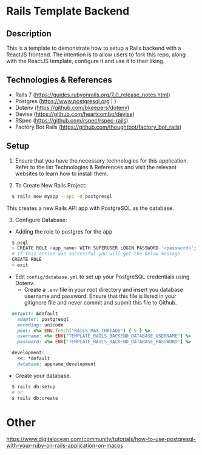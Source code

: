 # Rails Template Backend

## Description

This is a template to demonstrate how to setup a Rails backend with a ReactJS frontend. The intention is to allow users to fork this repo, along with the ReactJS template, configure it and use it to their liking.

## Technologies & References

* Rails 7 (https://guides.rubyonrails.org/7_0_release_notes.html)
* Postgres (https://www.postgresql.org | )
* Dotenv (https://github.com/bkeepers/dotenv)
* Devise (https://github.com/heartcombo/devise)
* RSpec (https://github.com/rspec/rspec-rails)
* Factory Bot Rails (https://github.com/thoughtbot/factory_bot_rails)

## Setup

1. Ensure that you have the necessary technologies for this application. Refer to the list Technologies & References and visit the relevant websites to learn how to install them.

2. To Create New Rails Project:

  ```bash
    $ rails new myapp --api -d postgresql
  ```
This creates a new Rails API app with PostgreSQL as the database.

3. Configure Database:

  * Adding the role to postgres for the app
  ```bash
    $ psql
    > CREATE ROLE <app_name> WITH SUPERUSER LOGIN PASSWORD '<password>';
    # If this action was successful you will get the below message.
    CREATE ROLE
    > exit
  ```
  * Edit `config/database.yml` to set up your PostgreSQL credentials using Dotenv.
    - Create a `.env` file in your root directory and insert you database username and password. Ensure that this file is listed in your gitignore file and never commit and submit this file to Github.
  ```ruby
    default: &default
      adapter: postgresql
      encoding: unicode
      pool: <%= ENV.fetch("RAILS_MAX_THREADS") { 5 } %>
      username: <%= ENV["TEMPLATE_RAILS_BACKEND_DATABASE_USERNAME"] %>
      password: <%= ENV["TEMPLATE_RAILS_BACKEND_DATABASE_PASSWORD"] %>

    development:
      <<: *default
      database: appname_development
  ```
  * Create your database.
  ```bash
    $ rails db:setup
    # or
    $ rails db:create
  ```

# Other

https://www.digitalocean.com/community/tutorials/how-to-use-postgresql-with-your-ruby-on-rails-application-on-macos
